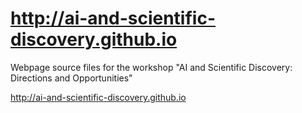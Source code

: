 # http://ai-and-scientific-discovery.github.io
Webpage source files for the workshop "AI and Scientific Discovery: Directions and Opportunities"

http://ai-and-scientific-discovery.github.io
